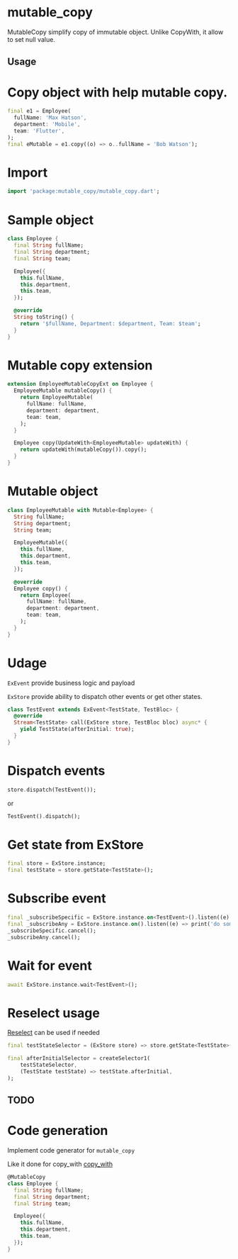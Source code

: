 # mutable_copy

MutableCopy simplify copy of immutable object. Unlike CopyWith, it allow to set null value.

## Usage

# Copy object with help mutable copy.

```dart
final e1 = Employee(
  fullName: 'Max Hatson',
  department: 'Mobile',
  team: 'Flutter',
);
final eMutable = e1.copy((o) => o..fullName = 'Bob Watson');
```

# Import

```dart
import 'package:mutable_copy/mutable_copy.dart';
```

# Sample object
```dart
class Employee {
  final String fullName;
  final String department;
  final String team;

  Employee({
    this.fullName,
    this.department,
    this.team,
  });

  @override
  String toString() {
    return '$fullName, Department: $department, Team: $team';
  }
}
```

# Mutable copy extension

```dart
extension EmployeeMutableCopyExt on Employee {
  EmployeeMutable mutableCopy() {
    return EmployeeMutable(
      fullName: fullName,
      department: department,
      team: team,
    );
  }

  Employee copy(UpdateWith<EmployeeMutable> updateWith) {
    return updateWith(mutableCopy()).copy();
  }
}
```

# Mutable object

```dart
class EmployeeMutable with Mutable<Employee> {
  String fullName;
  String department;
  String team;

  EmployeeMutable({
    this.fullName,
    this.department,
    this.team,
  });

  @override
  Employee copy() {
    return Employee(
      fullName: fullName,
      department: department,
      team: team,
    );
  }
}
```

# Udage

`ExEvent` provide business logic and payload

`ExStore` provide ability to dispatch other events or get other states. 

```dart
class TestEvent extends ExEvent<TestState, TestBloc> {
  @override
  Stream<TestState> call(ExStore store, TestBloc bloc) async* {
    yield TestState(afterInitial: true);
  }
}
```

# Dispatch events

```dart
store.dispatch(TestEvent());
```
or
```dart
TestEvent().dispatch();
```

# Get state from ExStore

```dart
final store = ExStore.instance;
final testState = store.getState<TestState>();
```


# Subscribe event

```dart
final _subscribeSpecific = ExStore.instance.on<TestEvent>().listen((e) => print('do something'));
final _subscribeAny = ExStore.instance.on().listen((e) => print('do something'));
_subscribeSpecific.cancel();
_subscribeAny.cancel();
```

# Wait for event

```dart
await ExStore.instance.wait<TestEvent>();
```

# Reselect usage

[Reselect](https://pub.dev/packages/reselect) can be used if needed

```dart
final testStateSelector = (ExStore store) => store.getState<TestState>();

final afterInitialSelector = createSelector1(
    testStateSelector,
    (TestState testState) => testState.afterInitial,
);
```

## TODO

# Code generation
Implement code generator for `mutable_copy`

Like it done for copy_with [copy_with](https://www.oleksandrkirichenko.com/blog/dart-extensions/)

```dart
@MutableCopy
class Employee {
  final String fullName;
  final String department;
  final String team;

  Employee({
    this.fullName,
    this.department,
    this.team,
  });
}
```

